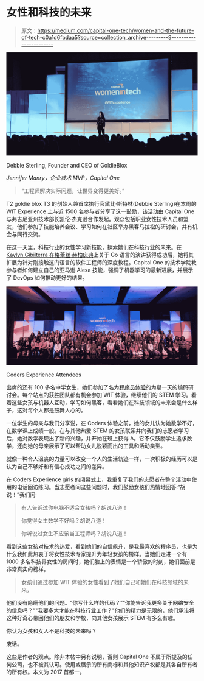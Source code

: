 # 女性和科技的未来

> 原文：<https://medium.com/capital-one-tech/women-and-the-future-of-tech-c0a1d6fbdaa5?source=collection_archive---------9----------------------->

![](img/ac7ff8454d1cee95247b4ddf359f723e.png)

Debbie Sterling, Founder and CEO of GoldieBlox

*Jennifer Manry，企业技术 MVP，Capital One*

> “工程师解决实际问题，让世界变得更美好。”

T2 goldie blox T3 的创始人兼首席执行官黛比·斯特林(Debbie Sterling)在本周的 WIT Experience 上与近 1500 名参与者分享了这一鼓励，该活动由 Capital One 与弗吉尼亚州技术部长凯伦·杰克逊合作发起。观众包括职业女性技术人员和盟友，他们参加了技能培养会议、学习如何在社区举办黑客马拉松的研讨会，并有机会与同行交流。

在这一天里，科技行业的女性学习新技能，探索她们在科技行业的未来。在 [Kaylyn Gibilterra 在格蕾丝·赫柏庆典](/capitalonetech/good-to-go-a-language-that-makes-it-easy-for-engineers-to-talk-to-each-other-17ad0f47f76c)上关于 Go 语言的演讲获得成功后，她将其扩展为针对刚接触这门语言的软件工程师的深度教程。Capital One 的技术学院教参与者如何建立自己的亚马逊 Alexa 技能，强调了机器学习的最新进展，并展示了 DevOps 如何推动更好的结果。

![](img/a92cd1216d796be4c46b18b84710ff90.png)

Coders Experience Attendees

出席的还有 100 多名中学女生，她们参加了名为[程序员体验](/capitalonetech/capital-one-coders-helps-students-shape-their-future-1ca36a6ec5ec)的为期一天的编码研讨会。每个站点的获胜团队都有机会参加 WIT 体验，继续他们的 STEM 学习。看着这些女孩与机器人互动，学习如何黑客，看看她们在科技领域的未来会是什么样子，这对每个人都是鼓舞人心的。

一位学生的母亲与我们分享说，在 Coders 体验之前，她的女儿认为她数学不好，在数学课上成绩一般。在与其他热爱 STEM 的女孩联系并向我们的志愿者学习后，她对数学表现出了新的兴趣，并开始在班上获得 A。它不仅鼓励学生追求数学，还向她的母亲展示了可以帮助女儿脱颖而出的工具和活动类型。

就像一种令人沮丧的力量可以改变一个人的生活轨迹一样，一次积极的经历可以是认为自己不够好和有信心成功之间的差异。

在 Coders Experience girls 的闭幕式上，我重复了我们的志愿者在整个活动中使用的电话回访练习。当志愿者问这些问题时，我们鼓励女孩们热情地回答:“胡说！”我们问:

> 有人告诉过你电脑不适合女孩吗？胡说八道！
> 
> 你觉得女生数学不好吗？胡说八道！
> 
> 你听说过女生不应该当工程师吗？胡说八道！

看到这些女孩对技术的热爱，看到她们的自信飙升，是我最喜欢的程序员，也是为什么我如此热衷于将女性技术专家提升为年轻女孩的榜样。当她们走进一个有 1000 多名科技界女性的房间时，她们脸上的表情是一个骄傲的时刻，她们面前是非常真实的榜样。

> 女孩们通过参加 WIT 体验的女性看到了她们自己和她们在科技领域的未来，

他们没有隐瞒他们的问题。“你写什么样的代码？”“你能告诉我更多关于网络安全的信息吗？”"我要多大才能在科技行业工作？"他们的精力是无限的，他们承诺将这种好奇心带回他们的朋友和学校，向其他女孩展示 STEM 有多么有趣。

你认为女孩和女人不是科技的未来吗？

废话。

这些是作者的观点。除非本帖中另有说明，否则 Capital One 不属于所提及的任何公司，也不被其认可。使用或展示的所有商标和其他知识产权都是其各自所有者的所有权。本文为 2017 首都一。